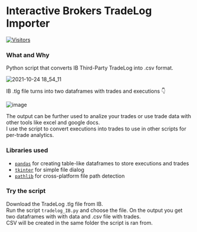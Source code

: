 # Interactive Brokers TradeLog Importer
[![Visitors](https://visitor-badge.glitch.me/badge?page_id=tradelog_importer.visitor-badge)](https://github.com/tradelog_importer)
### What and Why

Python script that converts IB Third-Party TradeLog into .csv format.

![2021-10-24 18_54_11](https://user-images.githubusercontent.com/6221944/138589055-9f353496-9be6-43ba-aa66-1ad172ba1a93.png)

IB .tlg file turns into two dataframes with trades and executions 👇

![image](https://user-images.githubusercontent.com/6221944/138589112-efa4a501-5d8b-4fbe-9def-2be875999cdd.png)

The output can be further used to analize your trades or use trade data with other tools like excel and google docs. </br>
I use the script to convert executions into trades to use in other scripts for per-trade analytics.

### Libraries used

- [`pandas`](https://pypi.org/project/pandas/) for creating table-like dataframes to store executions and trades
- [`tkinter`](https://docs.python.org/3/library/tkinter.html) for simple file dialog
- [`pathlib`](https://pypi.org/project/pathlib/) for cross-platform file path detection

### Try the script

Download the TradeLog .tlg file from IB. </br>
Run the script `tradelog_IB.py` and choose the file. On the output you get two dataframes with with data and .csv file with trades. </br>
CSV will be created in the same folder the script is ran from. </br>
